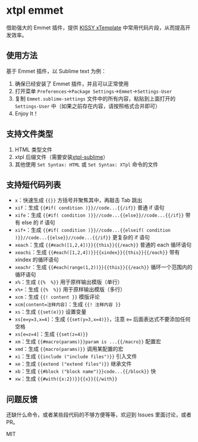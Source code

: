 # xtpl emmet

借助强大的 Emmet 插件，提供 [KISSY xTemplate](http://kissyteam.github.io/xtpl/) 中常用代码片段，从而提高开发效率。

## 使用方法

基于 Emmet 插件，以 Sublime text 为例：

1. 确保已经安装了 Emmet 插件，并且可以正常使用
2. 打开菜单 `Preferences`→`Package Settings`→`Emmet`→`Settings-User`
3. 复制 `Emmet.sublime-settings` 文件中的所有内容，粘贴到上面打开的 `Settings-User` 中（如果之前存在内容，请按照格式合并即可）
4. Enjoy It！

## 支持文件类型

1. HTML 类型文件
2. xtpl 后缀文件（需要安装[xtpl-sublime](https://github.com/kissyteam/xtpl-sublime)）
3. 其他使用 `Set Syntax: HTML` 或  `Set Syntax: XTpl` 命令的文件 


## 支持短代码列表

- `x`：快速生成 `{{}}` 方括号并聚焦其中，再敲击 Tab 跳出
- `xif`：生成 `{{#if( condition )}}//code...{{/if}}` 普通 if 语句
- `xife`：生成 `{{#if( condition )}}//code...{{else}}//code...{{/if}}` 带有 else 的 if 语句
- `xif+`：生成 `{{#if( condition )}}//code...{{elseif( condition )}}//code...{{else}}//code...{{/if}}` 更复杂的 if 语句
- `xeach`：生成 `{{#each([1,2,4])}}{{this}}{{/each}}` 普通的 each 循环语句
- `xeachi`：生成 `{{#each([1,2,4])}}{{xindex}}{{this}}{{/each}}` 带有 xindex 的循环语句
- `xeachr`：生成 `{{#each(range(1,2))}}{{this}}{{/each}}` 循环一个范围内的循环语句
- `x%`：生成 `{{%  %}}` 用于原样输出模版（单行）
- `x%+`：生成 `{{%  %}}` 用于原样输出模版（多行）
- `xcm`：生成 `{{! content }}` 模版评论
- `xcm[content=注释内容]`：生成 `{{! 注释内容 }}`
- `xs`：生成 `{{set(e)}}` 设置变量
- `xs[e=y=3,x=4]`：生成 `{{set(y=3,x=4)}}`，注意 `e=` 后面表达式不要添加任何空格
- `xs[e=z=4]`：生成 `{{set(z=4)}}`
- `xm`：生成 `{{#macro(params)}}param is ...{{/macro}}` 配置宏
- `xmd`：生成 `{{macro(params)}}` 调用某配置的宏
- `xi`：生成 `{{include ("include files")}}` 引入文件
- `xe`：生成 `{{extend ("extend files")}}` 继承文件
- `xb`：生成 `{{#block ("block name")}}code...{{/block}}` 快
- `xw`：生成 `{{#with({x:2})}}{{x}}{{/with}}`


## 问题反馈

还缺什么命令，或者某些段代码的不够方便等等，欢迎到 Issues 里面讨论，或者 PR。

MIT



